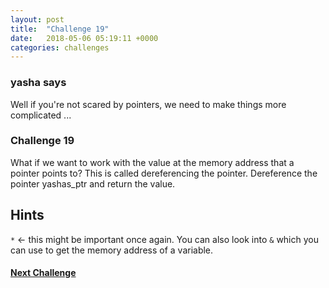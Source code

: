 ```yaml
---
layout: post
title:  "Challenge 19"
date:   2018-05-06 05:19:11 +0000
categories: challenges
---
```


### yasha says

Well if you're not scared by pointers, we need to make things more complicated ...

### Challenge 19
What if we want to work with the value at the memory address that a pointer points to? This is called dereferencing the pointer. Dereference the pointer yashas_ptr and return the value.

## Hints
`*` <- this might be important once again. You can also look into `&` which you can use to get the memory address of a variable.


#### [Next Challenge](/challenges/challenges/2018/05/06/challenge-20.html)
